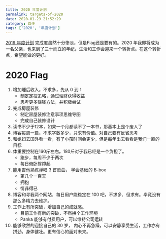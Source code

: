 ```yaml
---
title: 2020 年度计划
permalink: targets-of-2020
date: 2020-01-29 21:52:29
category: 自传
tags: ['2020', '年度计划']
---
```


[2019 年度计划](https://iwenson.com/targets-of-2019/) 完成度虽然十分惨淡，但是Flag还是要有的。2020 年我即将成为一名父亲，也来到了三十而立的年纪，生活和工作会迎来一个转折点。在这个转折点，希望能做的更好。

# 2020 Flag

1. 增加睡后收入，不求多，先从 0 到 1
   - 制定定投策略，通过理财获得收益
   - 思考更多赚钱方法，并积极尝试
2. 完成房屋装修
   - 制定房屋装修注意事项思维导图
   - 完成自己装修设计
3. 读书不少于12本，如果一个月都读不了一本书，那基本上是个废人了
4. 博客每周一篇，不求字数多少，只求有价值。对自己要有反省思考
5. 和媳妇去国外看一看，有了小孩时间会更少，但是每年出去看看是我们一直的目标
6. 体重要控制在160斤左右。180斤对于我已经是一个负担了。
   - 跑步，每周不少于两次
   - 每日俯卧撑蹲起
7. 能用吉他熟练弹唱 3 首歌曲， 学会基础的 B-box
   - 第几个一百天
   - 拥抱
   - 情非得已
8. 博客和寻我两个网站，每日用户能稳定在 100 吧，不求多，但求有。毕竟没有那么多精力去维护。
9. 工作上有所突破，增加自己的成就感。
   - 目前工作有新的突破，不然换个工作环境
   - Panka 能够有付费用户，可以维持公司运转
10. 能够欣然的迎接自己的 30 岁， 内心不再急躁，可以安静享受生活，工作亦有拼劲，身体健壮。更有信心的面对未来。

